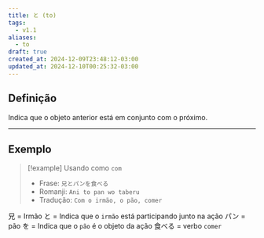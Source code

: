 ```yaml
---
title: と (to)
tags:
  - v1.1
aliases:
  - to
draft: true
created_at: 2024-12-09T23:48:12-03:00
updated_at: 2024-12-10T00:25:32-03:00
---
```


## Definição
Indica que o objeto anterior está em conjunto com o próximo.

---

## Exemplo

>[!example] Usando como `com`
> - Frase: `兄とパンを食べる`
> - Romanji: `Ani to pan wo taberu`
> - Tradução: `Com o irmão, o pão, comer`

兄 = Irmão
と = Indica que o `irmão` está participando junto na ação
パン = pão
を = Indica que o `pão` é o objeto da ação
食べる = verbo `comer`
